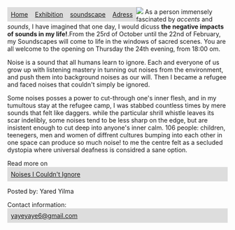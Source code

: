 <!DOCTYPE html>
<html>
	<title>My Soundscape</title>
	<meta charset="utf-8">
	<head>
	<style>
			ul {
  				list-style-type: none;
 				 margin: 0;
  				padding: 0;
				}
				li {
  				float: left;
				}
				a {
  				display: block;
  				padding: 8px;
 				background-color: #dddddd;
				}
	</style>
	</head>
	<body>
			<ul>
 				 <li ><a href="file:///C:/Users/UserPc/Documents/HTML/websample%20index.html">Home</a></li>
 				 <li><a href="http://gallery3.constantvzw.org/index.php/noisesicouldnotignore">Exhibition</a></li>
  				<li><a href="https://gallery3.constantvzw.org/var/albums/Noises/DSC00959.JPG?m=1558683038">soundscape</a></li>
 				 <li><a href="http://constantvzw.org/site/Noises-I-could-not-ignore.html">Adress</a></li>
			</ul>
		<div class="pic"><img src="https://gallery3.constantvzw.org/var/resizes/Noises/DSC00959.JPG?m=1558683039"> 
			As a person immensely fascinated by <em>accents</em> and <em>sounds</em>, I have 
imagined that one day, I would dicuss <strong>the negative impacts of sounds in my life!</strong>.From the 25rd of October until the 22nd of February, my Soundscapes will come to life in the windows of sacred scenes. You are all welcome to the opening on Thursday the 24th evening, from 18:00 om.
		<p>Noise is a sound that all humans learn to ignore. Each and everyone of us grow up with listening mastery in tunning out noises from the environment, and push them into background noises as our will. Then I became a refugee and faced noises that couldn't simply be ignored.</p>

<p>Some noises posses a power to cut-through one's inner flesh, and in my tumultous stay at the refugee camp, I was stabbed countless times by mere sounds that felt like daggers. while the particular shrill whistle leaves its scar indelibly, some noises tend to be less sharp on the edge, but are insistent enough to cut deep into anyone's inner calm. 106
 people: children, teenegers, men and women of diffrent cultures bumping into each other in one space can produce so much noise! to me the centre felt as a secluded dystopia where universal deafness is considred a sane option.</p>
		  Read more on <a href="http://constantvzw.org/site/Noises-I-could-not-ignore.html">Noises I Couldn't Ignore</a></div>
<footer>
  <p>Posted by: Yared Yilma</p>
  <p>Contact information: <a href="http://constantvzw.org/site/Noises-I-could-not-ignore.htm">
  yayeyaye6@gmail.com</a></p>
</footer>
	</body>
</html>
